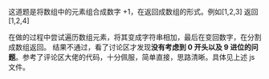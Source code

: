 这道题是将数组中的元素组合成数字 +1，在返回成数组的形式。例如[1,2,3] 返回 [1,2,4]

在做的过程中尝试遍历数组元素，将其变成字符串相加，最后在变回数字，在分割成数组返回。
结果不通过，看了讨论区才发现**没有考虑到 0 开头以及 9 进位的问题**。参考了评论区大佬的代码，十分佩服，简单直接，思路清晰。具体见上述 js 文件。

